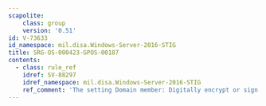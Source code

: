 ```yaml
---
scapolite:
    class: group
    version: '0.51'
id: V-73633
id_namespace: mil.disa.Windows-Server-2016-STIG
title: SRG-OS-000423-GPOS-00187
contents:
  - class: rule_ref
    idref: SV-88297
    idref_namespace: mil.disa.Windows-Server-2016-STIG
    ref_comment: 'The setting Domain member: Digitally encrypt or sign secure ...'
---
```


